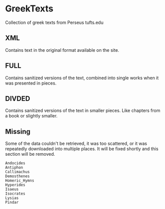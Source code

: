# GreekTexts
 Collection of greek texts from Perseus tufts.edu

## XML
Contains text in the original format available on the site.

## FULL
Contains sanitized versions of the text, combined into single works when it was presented in pieces.

## DIVDED
Contains sanitized versions of the text in smaller pieces. Like chapters from a book or slightly smaller.

## Missing
Some of the data couldn't be retrieved, it was too scattered, or it was repeatedly downloaded into multiple places. It will be fixed shortly and this section will be removed.
```
Andocides
Antiphon
Callimachus
Demosthenes
Homeric_Hymns
Hyperides
Isaeus
Isocrates
Lysias
Pindar
```